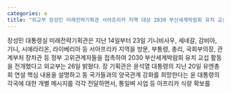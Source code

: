 ```yaml
---
categories: e
title: "외교부 장성민 미래전략기획관 서아프리카 지역 대상 2030 부산세계박람회 유치 교섭 전개"
---
```

장성민 대통령실 미래전략기획관은 지난 14일부터 23일 기니비사우, 세네갈, 감비아, 기니, 시에라리온, 라이베리아 등 서아프리카 지역을 방문, 부통령, 총리, 국회부의장, 관계부처 장차관 등 정부 고위관계자들을 접촉하여 2030 부산세계박람회 유치 교섭 활동을 전개했다고 외교부는 26일 밝혔다.																장 기획관은 윤석열 대통령의 지난 20일 유엔총회 연설 핵심 내용을 설명하고 동 국가들과의 양국관계 강화를 희망한다는 윤 대통령의 각국에 대한 개별 메시지를 각각 전달하면서, 통일벼 사업 등 아프리카 식량 확보를